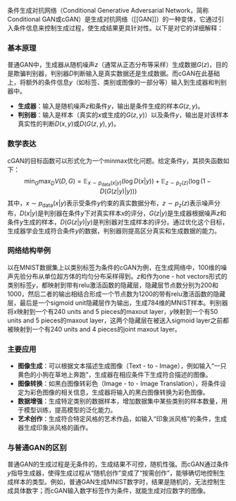 条件生成对抗网络（Conditional Generative Adversarial Network，简称Conditional GAN或cGAN）是生成对抗网络（[[GAN]]）的一种变体，它通过引入条件信息来控制生成过程，使生成结果更具针对性。以下是对它的详细解释：

### 基本原理
普通GAN中，生成器从随机噪声$z$（通常从正态分布等采样）生成数据$G(z)$，目的是欺骗判别器，判别器$D$判断输入是真实数据还是生成数据。而cGAN在此基础上，将额外的条件信息$y$（如标签、类别或图像的一部分等）输入到生成器和判别器中。
- **生成器**：输入是随机噪声$z$和条件$y$，输出是条件生成的样本$G(z,y)$。
- **判别器**：输入是样本（真实的$x$或生成的$G(z,y)$）以及条件$y$，输出是对该样本真实性的判断$D(x,y)$或$D(G(z,y),y)$。

### 数学表达
cGAN的目标函数可以形式化为一个minmax优化问题。给定条件$y$，其损失函数如下：
$$\min_G \max_D V(D, G) = \mathbb{E}_{x \sim p_{\text{data}}(x|y)}(\log D(x|y)) + \mathbb{E}_{z \sim p_z(z)}(\log (1 - D(G(z|y)|y)))$$
其中，$x \sim p_{\text{data}}(x|y)$表示受条件$y$约束的真实数据分布，$z \sim p_z(z)$表示噪声分布，$D(x|y)$是判别器在条件$y$下对真实样本$x$的评分，$G(z|y)$是生成器根据噪声$z$和条件$y$生成的样本，$D(G(z|y)|y)$是判别器对生成样本的评分。通过优化这个目标，生成器学会生成符合条件$y$的数据，判别器则提高区分真实和生成数据的能力。

### 网络结构举例
以在MNIST数据集上以类别标签为条件的cGAN为例，在生成网络中，100维的噪声先验分布从单位超方体的均匀分布采样得到。$z$和作为one - hot vectors形式的类别标签$y$，都映射到带有relu激活函数的隐藏层，隐藏层节点数分别为200和1000，然后二者的输出相结合形成一个节点数为1200的带有relu激活函数的隐藏层，最后是一个sigmoid unit隐藏层作为输出，生成784维的MNIST样本。判别器将$x$映射到一个有240 units and 5 pieces的maxout layer，$y$映射到一个有50 units and 5 pieces的maxout layer，这两个隐藏层在被送入sigmoid layer之前都被映射到一个有240 units and 4 pieces的joint maxout layer。

### 主要应用
- **图像生成**：可以根据文本描述生成图像（Text - to - Image），例如输入“一只黄色的小狗在草地上奔跑”，生成器在相应条件下生成符合描述的图像。
- **图像转换**：如黑白图像转彩色（Image - to - Image Translation），将条件设定为彩色图像的相关信息，生成器将输入的黑白图像转换为彩色图像。
- **数据增强**：生成特定类别的数据样本，增加数据集中某些类别的样本数量，用于模型训练，提高模型的泛化能力。
- **艺术创作**：生成符合特定风格的艺术作品，如输入“印象派风格”的条件，生成器生成印象派风格的画作。

### 与普通GAN的区别
普通GAN的生成过程是无条件的，生成结果不可控，随机性强。而cGAN通过条件$y$指导生成器，使得生成过程从“随机创作”变成了“按需创作”，能够确切地控制生成样本的类型。例如，普通GAN生成MNIST数字时，结果是随机的，无法控制生成具体数字；而cGAN输入数字标签作为条件，就能生成对应数字的图像。